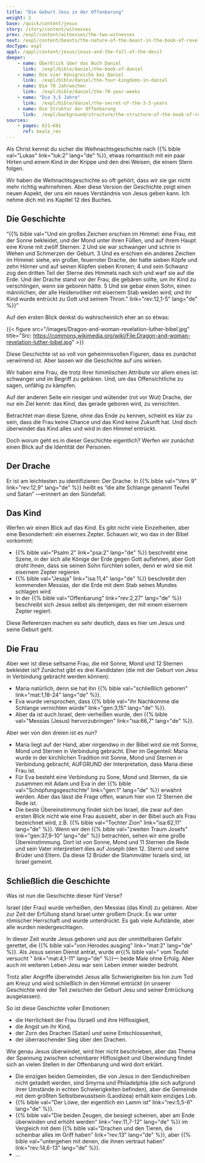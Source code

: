 ```yaml
---
title: "Die Geburt Jesu in der Offenbarung"
weight: 2
base: /quick/content/jesus
story: /story/content/witnesses
prev: /expl/content/witnesses/the-two-witnesses
next: /expl/content/beasts/the-nature-of-the-beast-in-the-book-of-revelation
docType: expl
appl: /appl/content/jesus/jesus-and-the-fall-of-the-devil
deeper:
    - name: Überblick über das Buch Daniel
      link:  /expl/bible/daniel/the-book-of-daniel
    - name: Die vier Königreiche bei Daniel
      link:  /expl/bible/daniel/the-four-kingdoms-in-daniel
    - name: Die 70 Jahrwochen
      link:  /expl/bible/daniel/the-70-year-weeks
    - name: "Die 3,5 Jahre"
      link:  /expl/bible/daniel/the-secret-of-the-3-5-years
    - name: Die Struktur der Offenbarung
      link:  /expl/background/structure/the-structure-of-the-book-of-revelation
sources: 
    - pages: 621–681
      ref: beale_rev
---
```


Als Christ kennst du sicher die Weihnachtsgeschichte nach {{% bible val="Lukas" link="luk:2" lang="de" %}}, etwas romantisch mit ein paar Hirten und einem Kind in der Krippe und den drei Weisen, die einem Stern folgen.

Wir haben die Weihnachtsgeschichte so oft gehört, dass wir sie gar nicht mehr richtig wahrnehmen. Aber diese Version der Geschichte zeigt einen neuen Aspekt, der uns ein neues Verständnis von Jesus geben kann. Ich nehme dich mit ins Kapitel 12 des Buches.

## Die Geschichte

<a name="a0eb"></a>
“{{% bible val="Und ein großes Zeichen erschien im Himmel: eine Frau, mit der Sonne bekleidet, und der Mond unter ihren Füßen, und auf ihrem Haupt eine Krone mit zwölf Sternen. 2 Und sie war schwanger und schrie in Wehen und Schmerzen der Geburt. 3 Und es erschien ein anderes Zeichen im Himmel: siehe, ein großer, feuerroter Drache, der hatte sieben Köpfe und zehn Hörner und auf seinen Köpfen sieben Kronen; 4 und sein Schwanz zog den dritten Teil der Sterne des Himmels nach sich und warf sie auf die Erde. Und der Drache stand vor der Frau, die gebären sollte, um ihr Kind zu verschlingen, wenn sie geboren hätte. 5 Und sie gebar einen Sohn, einen männlichen, der alle Heidenvölker mit eisernem Stab weiden wird; und ihr Kind wurde entrückt zu Gott und seinem Thron." link="rev:12,1-5" lang="de" %}}”

Auf den ersten Blick denkst du wahrscheinlich eher an so etwas:

{{< figure src="/images/Dragon-and-woman-revelation-luther-bibel.jpg" title="Src: https://commons.wikimedia.org/wiki/File:Dragon-and-woman-revelation-luther-bibel.jpg" >}}

Diese Geschichte ist so voll von geheimnisvollen Figuren, dass es zunächst verwirrend ist. Aber lassen wir die Geschichte auf uns wirken.

Wir haben eine Frau, die trotz ihrer himmlischen Attribute vor allem eines ist: schwanger und im Begriff zu gebären. Und, um das Offensichtliche zu sagen, unfähig zu kämpfen.

Auf der anderen Seite ein riesiger und wütender (rot vor Wut) Drache, der nur ein Ziel kennt: das Kind, das gerade geboren wird, zu vernichten.

Betrachtet man diese Szene, ohne das Ende zu kennen, scheint es klar zu sein, dass die Frau keine Chance und das Kind keine Zukunft hat. Und doch überwindet das Kind alles und wird in den Himmel entrückt.

Doch worum geht es in dieser Geschichte eigentlich? Werfen wir zunächst einen Blick auf die Identität der Personen.

## Der Drache

<a name="b770"></a>
Er ist am leichtesten zu identifizieren: Der Drache. In {{% bible val="Vers 9" link="rev:12,9" lang="de" %}} heißt es “die alte Schlange genannt Teufel und Satan” —erinnert an den Sündefall.

## Das Kind

<a name="a89c"></a>
Werfen wir einen Blick auf das Kind. Es gibt nicht viele Einzelheiten, aber eine Besonderheit: ein eisernes Zepter. Schauen wir, wo das in der Bibel vorkommt:

- {{% bible val="Psalm 2" link="psa:2" lang="de" %}} beschreibt eine Szene, in der sich alle Könige der Erde gegen Gott auflehnen, aber Gott droht ihnen, dass sie seinen Sohn fürchten sollen, denn er wird sie mit eisernem Zepter regieren
- {{% bible val="Jesaja" link="isa:11,4" lang="de" %}} beschreibt den kommenden Messias, der die Erde mit dem Stab seines Mundes schlagen wird
- In der {{% bible val="Offenbarung" link="rev:2,27" lang="de" %}} beschreibt sich Jesus selbst als denjenigen, der mit einem eisernem Zepter regiert.

Diese Referenzen machen es sehr deutlich, dass es hier um Jesus und seine Geburt geht.

## Die Frau

<a name="5a05"></a>
Aber wer ist diese seltsame Frau, die mit Sonne, Mond und 12 Sternen bekleidet ist? Zunächst gibt es drei Kandidaten (die mit der Geburt von Jesu in Verbindung gebracht werden können):

- Maria natürlich, denn sie hat ihn {{% bible val="schließlich geboren" link="mat:1,18-24" lang="de" %}}.
- Eva wurde versprochen, dass {{% bible val="ihr Nachkomme die Schlange vernichten würde" link="gen:3,15" lang="de" %}}.
- Aber da ist auch Israel, dem verheißen wurde, den {{% bible val="Messias (Jesus) hervorzubringen" link="isa:66,7" lang="de" %}}.

Aber wer von den dreien ist es nun?

- Maria liegt auf der Hand, aber nirgendwo in der Bibel wird sie mit Sonne, Mond und Sternen in Verbindung gebracht. Eher im Gegenteil: Maria wurde in der kirchlichen Tradition mit Sonne, Mond und Sternen in Verbindung gebracht, AUFGRUND der Interpretation, dass Maria diese Frau ist.
- Für Eva besteht eine Verbindung zu Sone, Mond und Sternen, da sie zusammen mit Adam und Eva in der {{% bible val="Schöpfungsgeschichte" link="gen:1" lang="de" %}} erwähnt werden. Aber das lässt die Frage offen, warum hier von 12 Sternen die Rede ist.
- Die beste Übereinstimmung findet sich bei Israel, die zwar auf den ersten Blick nicht wie eine Frau aussieht, aber in der Bibel auch als Frau bezeichnet wird, z.B. {{% bible val="Tochter Zion" link="isa:62,11" lang="de" %}}. Wenn wir den {{% bible val="zweiten Traum Josefs" link="gen:37,9-10" lang="de" %}} betrachten, sehen wir eine große Übereinstimmung. Dort ist von Sonne, Mond und 11 Sternen die Rede und sein Vater interpretiert dies auf Joseph (den 12. Stern) und seine Brüder und Eltern. Da diese 12 Brüder die Stammväter Israels sind, ist Israel gemeint.

## Schließlich die Geschichte

<a name="fb36"></a>
Was ist nun die Geschichte dieser fünf Verse?

Israel (der Frau) wurde verheißen, den Messias (das Kind) zu gebären. Aber zur Zeit der Erfüllung stand Israel unter großem Druck: Es war unter römischer Herrschaft und wurde unterdrückt. Es gab viele Aufstände, aber alle wurden niedergeschlagen.

In dieser Zeit wurde Jesus geboren und aus der unmittelbaren Gefahr gerettet, die {{% bible val="von Herodes ausging" link="mat:2" lang="de" %}}. Als Jesus seinen Dienst antrat, wurde er{{% bible val=" vom Teufel versucht " link="mat:4,1-11" lang="de" %}}— beide Male ohne Erfolg. Aber auch im weiteren Leben Jesu war sein Leben immer wieder bedroht.

Trotz aller Angriffe überwindet Jesus alle Schwierigkeiten bis hin zum Tod am Kreuz und wird schließlich in den Himmel entrückt (in unserer Geschichte wird der Teil zwischen der Geburt Jesu und seiner Entrückung ausgelassen).

So ist diese Geschichte voller Emotionen:

- die Herrlichkeit der Frau (Israel) und ihre Hilflosigkeit,
- die Angst um ihr Kind,
- der Zorn des Drachen (Satan) und seine Entschlossenheit,
- der überraschender Sieg über den Drachen.

Wie genau Jesus überwindet, wird hier nicht beschrieben, aber das Thema der Spannung zwischen scheinbarer Hilflosigkeit und Überwindung findet sich an vielen Stellen in der Offenbarung und wird dort erklärt.

- Die einzigen beiden Gemeinden, die von Jesus in den Sendschreiben nicht getadelt werden, sind Smyrna und Philadelphia (die sich aufgrund ihrer Umstände in echten Schwierigkeiten befinden), aber die Gemeinde mit dem größten Selbstbewusstsein (Laodizea) erhält kein einziges Lob.
- {{% bible val="Der Löwe, der eigentlich ein Lamm ist" link="rev:5,5-6" lang="de" %}}.
- {{% bible val="Die beiden Zeugen, die besiegt scheinen, aber am Ende überwinden und erhöht werden" link="rev:11,7-12" lang="de" %}} im Vergleich mit dem {{% bible val="Drachen und den Tieren, die scheinbar alles im Griff haben" link="rev:13" lang="de" %}}, aber {{% bible val="untergehen mit denen, die ihnen vertraut haben" link="rev:14,6-13" lang="de" %}}.
- …
